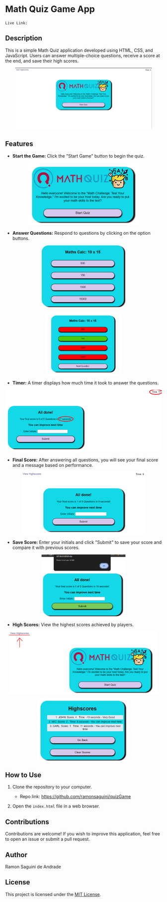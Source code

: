 # Math Quiz Game App

    Live Link: 

## Description
This is a simple Math Quiz application developed using HTML, CSS, and JavaScript. Users can answer multiple-choice questions, receive a score at the end, and save their high scores.
<p align="center">
<img src="./starter/assets/img/fullScreen.png" widht= "200" height= "200"><br>
</p>

## Features

- **Start the Game:** Click the "Start Game" button to begin the quiz.

<p align="center">
<img src="./starter/assets/img/appMain.png" widht= "200" height= "200"><br>
</p>

- **Answer Questions:** Respond to questions by clicking on the option buttons.

<p align="center">
<img src="./starter/assets/img/openedApp.png" widht= "200" height= "200"><br>
</p>

<p align="center">
<img src="./starter/assets/img/whenSelected.png" widht= "200" height= "200"><br>
</p>

- **Timer:** A timer displays how much time it took to answer the questions.

<p align="center">
<img src="./starter/assets/img/timer.png" widht= "200" height= "200"> <br>
</p>

- **Final Score:** After answering all questions, you will see your final score and a message based on performance.

<p align="center">
<img src="./starter/assets/img/finishedQuiz.png" widht= "200" height= "200"> <br>
</p>

- **Save Score:** Enter your initials and click "Submit" to save your score and compare it with previous scores.

<p align="center">
<img src="./starter/assets/img/alertError.png" widht= "200" height= "200"> <br>
</p>


- **High Scores:** View the highest scores achieved by players.

<p align="center">
<img src="./starter/assets/img/viewScore.png" widht= "200" height= "200"> <br>
</p>

<p align="center">
<img src="./starter/assets/img/highScorePage.png" widht= "200" height= "200"> <br>
</p>

## How to Use

1. Clone the repository to your computer.
    - Repo link: https://github.com/ramonsaguini/quizGame

2. Open the `index.html` file in a web browser.

## Contributions
Contributions are welcome! If you wish to improve this application, feel free to open an issue or submit a pull request.

## Author
Ramon Saguini de Andrade

## License
This project is licensed under the [MIT License](LICENSE).